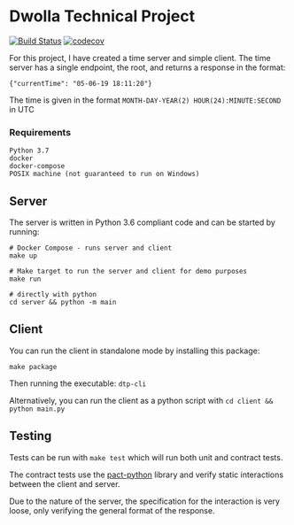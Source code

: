 # Dwolla Technical Project

[![Build Status](https://travis-ci.org/NotGoodAtCoding/dwolla-technical-project.svg?branch=master)](https://travis-ci.org/NotGoodAtCoding/dwolla-technical-project)
[![codecov](https://codecov.io/gh/NotGoodAtCoding/dwolla-technical-project/branch/master/graph/badge.svg)](https://codecov.io/gh/NotGoodAtCoding/dwolla-technical-project)

For this project, I have created a time server and simple client.
The time server has a single endpoint, the root, and returns a response in the format:
``` 
{"currentTime": "05-06-19 18:11:20"}
```

The time is given in the format `MONTH-DAY-YEAR(2) HOUR(24):MINUTE:SECOND` in UTC


### Requirements

``` 
Python 3.7
docker
docker-compose
POSIX machine (not guaranteed to run on Windows)
```

## Server

The server is written in Python 3.6 compliant code and can be started by running:
``` 
# Docker Compose - runs server and client
make up

# Make target to run the server and client for demo purposes
make run 

# directly with python
cd server && python -m main
```


## Client

You can run the client in standalone mode by installing this package:
``` 
make package
```
Then running the executable:
 `dtp-cli`
 
 
Alternatively, you can run the client as a python script with `cd client && python main.py` 


## Testing
Tests can be run with `make test` which will run both unit and contract tests. 

The contract tests use the [pact-python](https://github.com/pact-foundation/pact-python) library and 
verify static interactions between the client and server. 

Due to the nature of the server, the specification for the interaction is very loose, 
only verifying the general format of the response. 